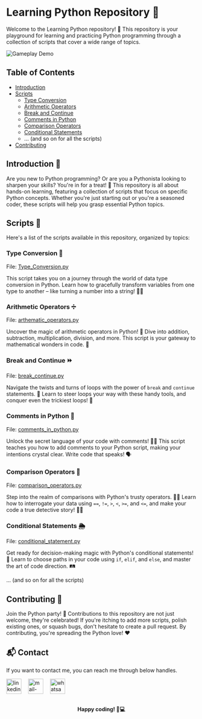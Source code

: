 # Learning Python Repository 🐍

Welcome to the Learning Python repository! 🚀 This repository is your playground for learning and practicing Python programming through a collection of scripts that cover a wide range of topics.


![Gameplay Demo](https://www.papasiddhi.com/wp-content/uploads/2022/02/python-1110x550.jpg) 


## Table of Contents

- [Introduction](#introduction)
- [Scripts](#scripts)
  - [Type Conversion](#type-conversion)
  - [Arithmetic Operators](#arithmetic-operators)
  - [Break and Continue](#break-and-continue)
  - [Comments in Python](#comments-in-python)
  - [Comparison Operators](#comparison-operators)
  - [Conditional Statements](#conditional-statements)
  - ... (and so on for all the scripts)
- [Contributing](#contributing)
  
## Introduction 🌟

Are you new to Python programming? Or are you a Pythonista looking to sharpen your skills? You're in for a treat! 🎉 This repository is all about hands-on learning, featuring a collection of scripts that focus on specific Python concepts. Whether you're just starting out or you're a seasoned coder, these scripts will help you grasp essential Python topics.

## Scripts 📜

Here's a list of the scripts available in this repository, organized by topics:

### Type Conversion 🔄
File: [Type_Conversion.py](Type_Conversion.py)

This script takes you on a journey through the world of data type conversion in Python. Learn how to gracefully transform variables from one type to another – like turning a number into a string! 🧙‍♂️

### Arithmetic Operators ➗
File: [arthematic_operators.py](arthematic_operators.py)

Uncover the magic of arithmetic operators in Python! 🧮 Dive into addition, subtraction, multiplication, division, and more. This script is your gateway to mathematical wonders in code. 🔢

### Break and Continue ⏩
File: [break_continue.py](break_continue.py)

Navigate the twists and turns of loops with the power of `break` and `continue` statements. 🔄 Learn to steer loops your way with these handy tools, and conquer even the trickiest loops! 🎢

### Comments in Python 💬
File: [comments_in_python.py](comments_in_python.py)

Unlock the secret language of your code with comments! 🕵️‍♀️ This script teaches you how to add comments to your Python script, making your intentions crystal clear. Write code that speaks! 🗣️

### Comparison Operators 🧐
File: [comparison_operators.py](comparison_operators.py)

Step into the realm of comparisons with Python's trusty operators. 🕵️‍♂️ Learn how to interrogate your data using `==`, `!=`, `>`, `<`, `>=`, and `<=`, and make your code a true detective story! 🕵️‍♀️

### Conditional Statements 🌦️
File: [conditional_statement.py](conditional_statement.py)

Get ready for decision-making magic with Python's conditional statements! 🚦 Learn to choose paths in your code using `if`, `elif`, and `else`, and master the art of code direction. 🛤️

... (and so on for all the scripts)

## Contributing 🤝

Join the Python party! 🎈 Contributions to this repository are not just welcome, they're celebrated! If you're itching to add more scripts, polish existing ones, or squash bugs, don't hesitate to create a pull request. By contributing, you're spreading the Python love! ❤️

## 📬 Contact

If you want to contact me, you can reach me through below handles.

 <p align="left">
  <a href="https://www.linkedin.com/in/shubham-bhati-787319213/" target="_blank"><img align="center" src="https://skillicons.dev/icons?i=linkedin" width="40px" alt="linkedin" /></a>&emsp;
  <a title="shubhambhati226@gmail.com" href="mailto:shubhambhati226@gmail.com" target="_blank"><img align="center"  src="https://cdn-icons-png.flaticon.com/128/888/888853.png"  width="40px"   alt="mail-me" /></a>&emsp;
  <a href="https://wa.me/+916232133187" target="blank"><img align="center" src="https://media2.giphy.com/media/Q8I2fYA773h5wmQQcR/giphy.gif" width="40px"  alt="whatsapp-me" /></a>&emsp;	
 </p>

<br>

<div align="center">
  <strong>Happy coding! 🐍💻</strong>
</div>




